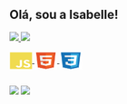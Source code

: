 ## Olá, sou a Isabelle!
<div>
  <a href="https://github.com/isabellemorales/isabellemorales">
  <img height="180cm" src="https://github-readme-stats.vercel.app/api?username=isabellemorales&theme=radical&show_icons=true"/>
  <img height="180cm" src="https://github-readme-stats.vercel.app/api/top-langs/?username=isabellemorales&layout=compact&theme=radical"/>
</div>

<div style="display: inline_block"><br>
  <img align="center" alt="Isabelle-Js" height="30" width="40" src="https://raw.githubusercontent.com/devicons/devicon/master/icons/javascript/javascript-plain.svg">
  <img align="center" alt="Isabelle-HTML" height="30" width="40" src="https://raw.githubusercontent.com/devicons/devicon/master/icons/html5/html5-original.svg">
  <img align="center" alt="Isabelle-CSS" height="30" width="40" src="https://raw.githubusercontent.com/devicons/devicon/master/icons/css3/css3-original.svg">
</div>

##

<div> 
  <a href = "mailto:isabellemoralesp@gmail.com"><img src="https://img.shields.io/badge/-Gmail-%23333?style=for-the-badge&logo=gmail&logoColor=white" target="_blank"></a>
  <a href="https://www.linkedin.com/in/isabellemorales/" target="_blank"><img src="https://img.shields.io/badge/-LinkedIn-%230077B5?style=for-the-badge&logo=linkedin&logoColor=white" target="_blank"></a> 
  
</div>

 
 
